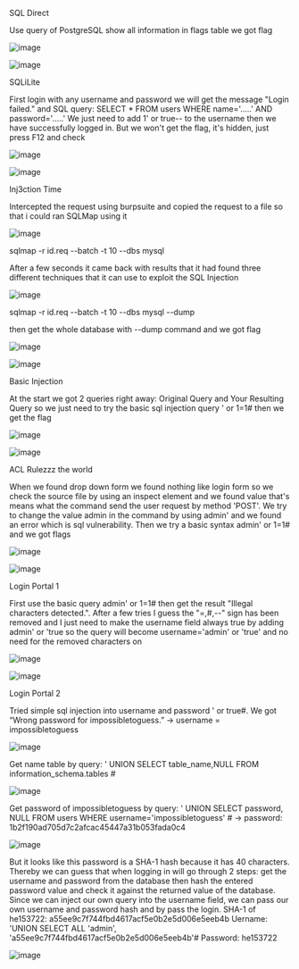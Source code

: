 SQL Direct

Use query of PostgreSQL show all information in flags table we got flag

![image](https://github.com/nahcusira/dvwa/assets/87233531/1714e5b0-a11e-4fe7-bc59-b01960906ecd)

![image](https://github.com/nahcusira/dvwa/assets/87233531/7a220999-8851-49bb-a844-6e775e2fbf22)

SQLiLite

First login with any username and password we will get the message "Login failed." and SQL query: SELECT * FROM users WHERE name='.....' AND password='.....' We just need to add 1' or true-- to the username then we have successfully logged in. But we won't get the flag, it's hidden, just press F12 and check

![image](https://github.com/nahcusira/dvwa/assets/87233531/3bcb7bec-d0fb-4c5b-8c39-2beee623a603)

![image](https://github.com/nahcusira/dvwa/assets/87233531/8cf0c6fa-2451-40dc-ae94-e86ae22425b6)

Inj3ction Time

Intercepted the request using burpsuite and copied the request to a file so that i could ran SQLMap using it

![image](https://github.com/nahcusira/dvwa/assets/87233531/460d975a-0814-4506-8e65-64d1e35a294d)

sqlmap -r id.req --batch -t 10 --dbs mysql

After a few seconds it came back with results that it had found three different techniques that it can use to exploit the SQL Injection

![image](https://github.com/nahcusira/dvwa/assets/87233531/90ea9252-3371-4cbf-8fb7-471a0bdd74ab)

sqlmap -r id.req --batch -t 10 --dbs mysql --dump

then get the whole database with --dump command and we got flag

![image](https://github.com/nahcusira/dvwa/assets/87233531/dcaf272c-b821-43da-bc2e-0f96de5e3f24)

![image](https://github.com/nahcusira/dvwa/assets/87233531/40bfb932-d109-49d0-8d57-1e21ec609a7e)

Basic Injection

At the start we got 2 queries right away: Original Query and Your Resulting Query so we just need to try the basic sql injection query ' or 1=1# then we get the flag

![image](https://github.com/nahcusira/dvwa/assets/87233531/b144937a-0d92-4db0-908f-5ce458a1942c)

![image](https://github.com/nahcusira/dvwa/assets/87233531/81628f6b-6678-47b0-b5fc-aaa042ee1bd6)

ACL Rulezzz the world

When we found drop down form we found nothing like login form so we check the source file by using an inspect element and we found value that's means what the command send the user request by method 'POST'. We try to change the value admin in the command by using admin' and we found an error which is sql vulnerability. Then we try a basic syntax admin' or 1=1# and we got flags

![image](https://github.com/nahcusira/dvwa/assets/87233531/0e11c6e8-0cb8-4cfa-a266-397191441511)

![image](https://github.com/nahcusira/dvwa/assets/87233531/e4cebf80-4792-4065-a57e-1a40a83178c8)

Login Portal 1

First use the basic query admin' or 1=1# then get the result "Illegal characters detected.". After a few tries I guess the "=,#,--" sign has been removed and I just need to make the username field always true by adding admin' or 'true so the query will become username='admin' or 'true' and no need for the removed characters on

![image](https://github.com/nahcusira/dvwa/assets/87233531/67e3f94e-60c3-4626-996b-9a99c2008dab)

![image](https://github.com/nahcusira/dvwa/assets/87233531/f7974d27-5131-4ce2-9794-943bac0c4d8c)

Login Portal 2

Tried simple sql injection into username and password ' or true#. We got “Wrong password for impossibletoguess.” → username = impossibletoguess

![image](https://github.com/nahcusira/dvwa/assets/87233531/aa376932-c965-4373-bfe9-3163d8e18c96)

Get name table by query: ' UNION SELECT table_name,NULL FROM information_schema.tables #

![image](https://github.com/nahcusira/dvwa/assets/87233531/f20b12c6-fd10-46f5-95da-6d78e90df423)

Get password of impossibletoguess by query: ' UNION SELECT password, NULL FROM users WHERE username='impossibletoguess' # → password: 1b2f190ad705d7c2afcac45447a31b053fada0c4

![image](https://github.com/nahcusira/dvwa/assets/87233531/ef2cf16c-070e-4ce5-80cc-1ad87c951312)

But it looks like this password is a SHA-1 hash because it has 40 characters. Thereby we can guess that when logging in will go through 2 steps: get the username and password from the database then hash the entered password value and check it against the returned value of the database. Since we can inject our own query into the username field, we can pass our own username and password hash and by pass the login.
SHA-1 of he153722: a55ee9c7f744fbd4617acf5e0b2e5d006e5eeb4b
Uername: 'UNION SELECT ALL 'admin', 'a55ee9c7f744fbd4617acf5e0b2e5d006e5eeb4b'# 
Password: he153722

![image](https://github.com/nahcusira/dvwa/assets/87233531/5f0fe904-5b8e-41db-8c53-440a76461a26)
